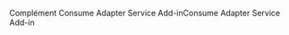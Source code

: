 <span data-ttu-id="e700e-101">Complément Consume Adapter Service Add-in</span><span class="sxs-lookup"><span data-stu-id="e700e-101">Consume Adapter Service Add-in</span></span>